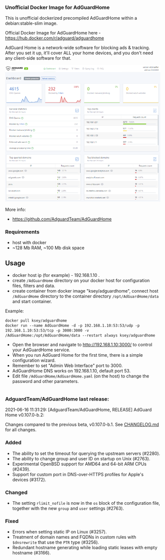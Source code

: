 ### Unofficial Docker Image for AdGuardHome
This is unofficial dockerized precompiled AdGuardHome within a debian:stable-slim image.

Official Docker Image for AdGuardHome here - https://hub.docker.com/r/adguard/adguardhome

AdGuard Home is a network-wide software for blocking ads & tracking. After you set it up, it'll cover ALL your home devices, and you don't need any client-side software for that.

![AdGuardHome](https://raw.githubusercontent.com/MrKsey/AdGuardHome/master/adh.PNG)

More info:
- https://github.com/AdguardTeam/AdGuardHome

### Requirements

* host with docker
* ~128 Mb RAM, ~100 Mb disk space 

## Usage

* docker host ip (for example) - 192.168.1.10 .
* create ```/AdGuardHome``` directory on your docker host for configuration files, filters and data.
* create container from docker image "ksey/adguardhome", connect host ```/AdGuardHome``` directory to the container directory ```/opt/AdGuardHome/data``` and start container.

Example:
```
docker pull ksey/adguardhome
docker run --name AdGuardHome -d -p 192.168.1.10:53:53/udp -p 192.168.1.10:53:53/tcp -p 3000:3000 -v /AdGuardHome:/opt/AdGuardHome/data --restart always ksey/adguardhome
```

* Open the browser and navigate to http://192.168.1.10:3000/ to control your AdGuardHome service.
* When you run AdGuard Home for the first time, there is a simple configuration wizard.
* Remember to set "Admin Web Interface" port to 3000.
* AdGuardHome DNS works on 192.168.1.10, default port 53.
* Edit file ```/AdGuardHome/AdGuardHome.yaml``` (on the host) to change the password and other parameters.


















































































































































































































































































































# #
### AdguardTeam/AdGuardHome last release:
2021-06-16 11:31:29: [AdguardTeam/AdGuardHome, RELEASE] AdGuard Home v0.107.0-b.2:

Changes compared to the previous beta, v0.107.0-b.1. See [CHANGELOG.md] for all changes.

### Added

- The ability to set the timeout for querying the upstream servers (#2280).
- The ability to change group and user ID on startup on Unix (#2763).
- Experimental OpenBSD support for AMD64 and 64-bit ARM CPUs (#2439).
- Support for custom port in DNS-over-HTTPS profiles for Apple's devices (#3172).

### Changed

- The setting `rlimit_nofile` is now in the `os` block of the configuration file, together with the new `group` and `user` settings (#2763).

### Fixed

- Errors when setting static IP on Linux (#3257).
- Treatment of domain names and FQDNs in custom rules with `$dnsrewrite` that use the `PTR` type (#3256).
- Redundant hostname generating while loading static leases with empty hostname (#3166).

[CHANGELOG.md]: https://github.com/AdguardTeam/AdGuardHome/tree/v0.107.0-b.2/CHANGELOG.md
